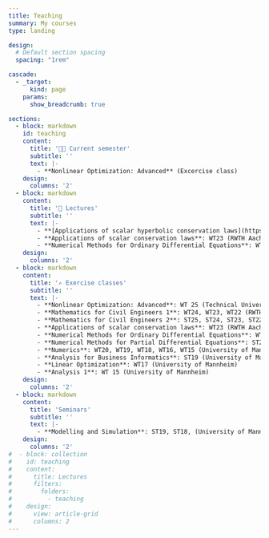 ```yaml
---
title: Teaching
summary: My courses
type: landing

design:
  # Default section spacing
  spacing: "1rem"

cascade:
  - _target:
      kind: page
    params:
      show_breadcrumb: true

sections:
  - block: markdown
    id: teaching
    content:
      title: '👨‍🏫 Current semester'
      subtitle: ''
      text: |-
        - **Nonlinear Optimization: Advanced** (Excercise class)
    design:
      columns: '2'
  - block: markdown
    content:
      title: '💭 Lectures'
      subtitle: ''
      text: |-
        - **[Applications of scalar hyperbolic conservation laws](https://www.iipe.ac.in/ASHCL/workshop/)**: Mar.'24, PhD-Course (Indian Institute of Petroleum and Energy)
        - **Applications of scalar conservation laws**: WT23 (RWTH Aachen University)
        - **Numerical Methods for Ordinary Differential Equations**: WT21 (University of Mannheim)
    design:
      columns: '2'
  - block: markdown
    content:
      title: '✍ Exercise classes'
      subtitle: ''
      text: |-
        - **Nonlinear Optimization: Advanced**: WT 25 (Technical University of Munich)
        - **Mathematics for Civil Engineers 1**: WT24, WT23, WT22 (RWTH Aachen University)
        - **Mathematics for Civil Engineers 2**: ST25, ST24, ST23, ST22 (RWTH Aachen University)
        - **Applications of scalar conservation laws**: WT23 (RWTH Aachen University), WT20, WT19 (University of Mannheim)
        - **Numerical Methods for Ordinary Differential Equations**: WT21 (University of Mannheim)
        - **Numerical Methods for Partial Differential Equations**: ST21, ST20, ST19 (University of Mannheim)
        - **Numerics**: WT20, WT19, WT18, WT16, WT15 (University of Mannheim)
        - **Analysis for Business Informatics**: ST19 (University of Mannheim)
        - **Linear Optimization**: WT17 (University of Mannheim)
        - **Analysis 1**: WT 15 (University of Mannheim)
    design:
      columns: '2'
  - block: markdown
    content:
      title: 'Seminars'
      subtitle: ''
      text: |-
        - **Modelling and Simulation**: ST19, ST18, (University of Mannheim)
    design:
      columns: '2'
#  - block: collection
#    id: teaching
#    content:
#      title: Lectures
#      filters:
#        folders:
#          - teaching
#    design:
#      view: article-grid
#      columns: 2
---
```

